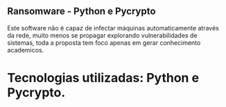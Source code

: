 ## Ransomware - Python e Pycrypto

Este software não é capaz de infectar máquinas automaticamente através da rede, muito menos se propagar explorando vulnerabilidades de sistemas, toda a proposta tem foco apenas em gerar conhecimento academicos.
# Tecnologias utilizadas: Python e Pycrypto.
